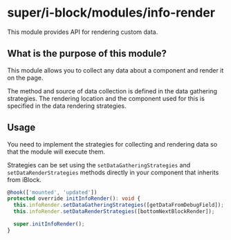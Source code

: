 # super/i-block/modules/info-render

This module provides API for rendering custom data.

## What is the purpose of this module?
This module allows you to collect any data about a component and render it on the page.

The method and source of data collection is defined in the data gathering strategies.
The rendering location and the component used for this is specified in the data rendering strategies.

## Usage

You need to implement the strategies for collecting and rendering data so that the module will execute them.

Strategies can be set using the `setDataGatheringStrategies` and `setDataRenderStrategies` methods directly in your component that inherits from iBlock.

```typescript
@hook(['mounted', 'updated'])
protected override initInfoRender(): void {
  this.infoRender.setDataGatheringStrategies([getDataFromDebugField]);
  this.infoRender.setDataRenderStrategies([bottomNextBlockRender]);

  super.initInfoRender();
}
```
